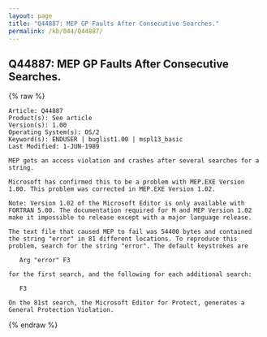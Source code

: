 ```yaml
---
layout: page
title: "Q44887: MEP GP Faults After Consecutive Searches."
permalink: /kb/044/Q44887/
---
```


## Q44887: MEP GP Faults After Consecutive Searches.

{% raw %}

	Article: Q44887
	Product(s): See article
	Version(s): 1.00
	Operating System(s): OS/2
	Keyword(s): ENDUSER | buglist1.00 | mspl13_basic
	Last Modified: 1-JUN-1989
	
	MEP gets an access violation and crashes after several searches for a
	string.
	
	Microsoft has confirmed this to be a problem with MEP.EXE Version
	1.00. This problem was corrected in MEP.EXE Version 1.02.
	
	Note: Version 1.02 of the Microsoft Editor is only available with
	FORTRAN 5.00. The documentation required for M and MEP Version 1.02
	make it impossible to release except with a major language release.
	
	The text file that caused MEP to fail was 54400 bytes and contained
	the string "error" in 81 different locations. To reproduce this
	problem, search for the string "error". The default keystrokes are
	
	   Arg "error" F3
	
	for the first search, and the following for each additional search:
	
	   F3
	
	On the 81st search, the Microsoft Editor for Protect, generates a
	General Protection Violation.

{% endraw %}
